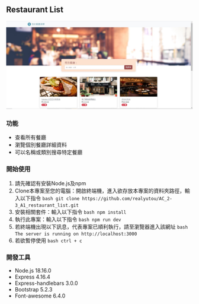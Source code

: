 ## Restaurant List

![Snapsot about Restaurant List](./public/image/snapshot01.jpg)

### 功能
  + 查看所有餐廳
  + 瀏覽個別餐廳詳細資料
  + 可以名稱或類別搜尋特定餐廳

### 開始使用
  1. 請先確認有安裝Node.js及npm
  2. Clone本專案至您的電腦：開啟終端機，進入欲存放本專案的資料夾路徑，輸入以下指令
    ```bash
    git clone https://github.com/realyutou/AC_2-3_A1_restaurant_list.git
    ```
  3. 安裝相關套件：輸入以下指令
    ```bash
    npm install
    ```
  4. 執行此專案：輸入以下指令
    ```bash
    npm run dev
    ```
  5. 若終端機出現以下訊息，代表專案已順利執行，請至瀏覽器進入該網址
    ```bash
    The server is running on http://localhost:3000
    ```
  6. 若欲暫停使用
    ```bash
    ctrl + c
    ```

### 開發工具
  + Node.js 18.16.0
  + Express 4.16.4
  + Express-handlebars 3.0.0
  + Bootstrap 5.2.3
  + Font-awesome 6.4.0